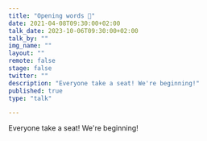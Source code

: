 ```yaml
---
title: "Opening words 📢"
date: 2021-04-08T09:30:00+02:00
talk_date: 2023-10-06T09:30:00+02:00
talk_by: ""
img_name: ""
layout: ""
remote: false
stage: false
twitter: ""
description: "Everyone take a seat! We're beginning!"
published: true
type: "talk"

---
```


Everyone take a seat! We're beginning!

